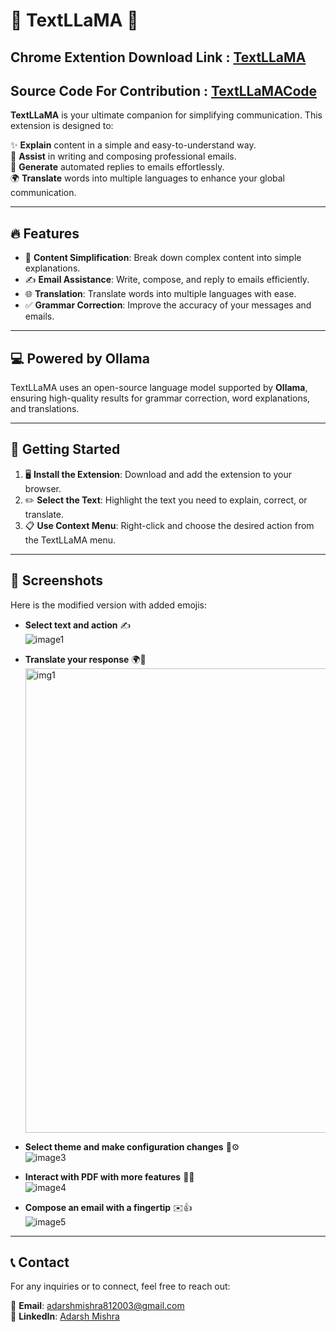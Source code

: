 <meta name="viewport" content="width=device-width, initial-scale=1.0">
    <meta name="description" content="TextLLaMA: Your ultimate AI-powered writing assistant. Simplify content, translate languages, correct grammar, and compose professional emails.">
    <meta name="keywords" content="TextLLaMA, AI writing assistant, content simplifier, Grammarly alternative, email assistant, grammar correction, content translation, professional email writing, AI-powered tool, language translator, AI grammar checker, writing tool, email automation, text explainer, global communication, Ollama model, email writing tool, translate text, correct grammar online, AI email responder, content enhancer, write accurate emails, free AI grammar tool, Grammarly competitor, simplify text, text explanation tool, translate languages online, open-source language model, AI for emails, writing support, professional communication tool, AI text tool, multilingual translation, automatic grammar correction, AI-powered translator, content writing tool, Grammarly-like extension, best AI for grammar, automated email replies, grammar improvement tool, email composer, content helper, grammar enhancement, accurate writing tool, free grammar correction, efficient writing extension, AI assistant for emails, global language translation, grammar and translation tool, content improvement AI, translation for messages, writing accuracy tool, explain text online, free AI text tool, AI content assistant, open-source grammar corrector, simplify emails, Grammarly for emails, explain complex content, translate content to multiple languages, AI message composer, AI for global communication, AI-based email replies, AI-powered email writer, writing accuracy enhancer, Ollama-based tool, professional grammar check, accurate language translation, free AI email tool, explain difficult text, writing productivity tool, best email assistant, multilingual text helper, AI email automation, efficient communication extension.">
    <meta name="author" content="Adarsh Mishra">

# 🌟 TextLLaMA 🚀

## Chrome Extention Download Link : <a href="https://chromewebstore.google.com/detail/textllama/phlhmokcogmcanhjhojccoockgkebiji?authuser=0&hl=en-GB" target="_blank">TextLLaMA</a>
## Source Code For Contribution : <a href="https://github.com/adarshM84/TextLLaMACode" target="_blank">TextLLaMACode</a>

**TextLLaMA** is your ultimate companion for simplifying communication. This extension is designed to:  

✨ **Explain** content in a simple and easy-to-understand way.  
📧 **Assist** in writing and composing professional emails.  
🤖 **Generate** automated replies to emails effortlessly.  
🌍 **Translate** words into multiple languages to enhance your global communication.  

---

## 🔥 **Features**
- 📖 **Content Simplification**: Break down complex content into simple explanations.
- ✍️ **Email Assistance**: Write, compose, and reply to emails efficiently.
- 🌐 **Translation**: Translate words into multiple languages with ease.
- ✅ **Grammar Correction**: Improve the accuracy of your messages and emails.

---

## 💻 **Powered by Ollama**
TextLLaMA uses an open-source language model supported by **Ollama**, ensuring high-quality results for grammar correction, word explanations, and translations.

---

## 🚀 **Getting Started**

1. 🖥️ **Install the Extension**: Download and add the extension to your browser.
2. ✏️ **Select the Text**: Highlight the text you need to explain, correct, or translate.
3. 📋 **Use Context Menu**: Right-click and choose the desired action from the TextLLaMA menu.

---

## 📸 **Screenshots**

Here is the modified version with added emojis:

- **Select text and action** ✍️  
  ![image1](https://github.com/user-attachments/assets/285f6e66-1abe-425d-acb1-4564195ddac7)

- **Translate your response** 🌍🔄  
  <img width="1373" height="743" alt="img1" src="https://github.com/user-attachments/assets/5457717d-8b4a-4177-9a77-dac319c74d9d" />

- **Select theme and make configuration changes** 🎨⚙️  
  ![image3](https://github.com/user-attachments/assets/821629d9-256b-4c2f-a6c7-23e0c74f35e3)

- **Interact with PDF with more features** 📄💡  
  ![image4](https://github.com/user-attachments/assets/54e35ed7-ba55-4d52-86a9-99472375b1b4)

- **Compose an email with a fingertip** ✉️👍  
  ![image5](https://github.com/user-attachments/assets/7c6e3cc8-b267-49db-aef8-4f438c716e76)


---

## 📞 **Contact**
For any inquiries or to connect, feel free to reach out:  

📧 **Email**: [adarshmishra812003@gmail.com](mailto:adarshmishra812003@gmail.com)  
🔗 **LinkedIn**: [Adarsh Mishra](https://in.linkedin.com/in/adarsh-mishra-469811205)  

